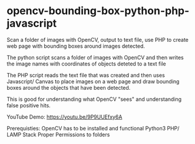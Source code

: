 # opencv-bounding-box-python-php-javascript
Scan a folder of images with OpenCV, output to text file, use PHP to create web page with bounding boxes around images detected.


The python script scans a folder of images with OpenCV and then writes the image names with coordinates of objects deteted to a text file

The PHP script reads the text file that was created and then uses Javascript/ Canvas to place images on a web page and draw bounding boxes around the objects that have been detected.

This is good for understanding what OpenCV "sees" and understanding false positive hits.

YouTube Demo: https://youtu.be/9P9UUEfxy6A

Prerequisties:
  OpenCV has to be installed and functional
  Python3
  PHP/ LAMP Stack
  Proper Permissions to folders
